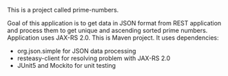 This is a project called prime-numbers.

Goal of this application is to get data in JSON format from REST application and process them to get unique and ascending sorted prime numbers.
Application uses JAX-RS 2.0. 
This is Maven project. It uses dependencies:
- org.json.simple for JSON data processing
- resteasy-client for resolving problem with JAX-RS 2.0
- JUnit5 and Mockito for unit testing